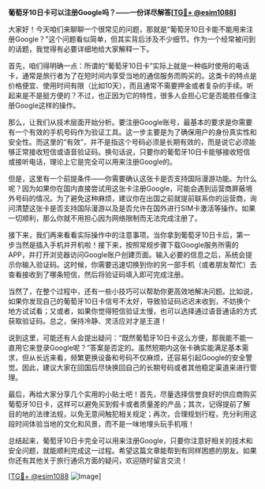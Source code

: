 **葡萄牙10日卡可以注册Google吗？——一份详尽解答[[TG💪+ @esim1088](https://t.me/s/esim1088)]**

大家好！今天咱们来聊聊一个很常见的问题，那就是“葡萄牙10日卡能不能用来注册Google？”这个问题看似简单，但其实背后涉及不少细节。作为一个经常被问到的话题，我觉得有必要详细地给大家解释一下。

首先，咱们得明确一点：所谓的“葡萄牙10日卡”实际上就是一种临时使用的电话卡，通常是旅行者为了在短时间内享受当地的通信服务而购买的。这类卡的特点是价格便宜、使用时间有限（比如10天），而且通常不需要押金或者复杂的手续。听起来是不是挺方便的？不过，也正因为它的特性，很多人会担心它是否能胜任像注册Google这样的操作。

那么，让我们从技术层面开始分析。要注册Google账号，最基本的要求是你需要有一个有效的手机号码作为验证工具。这一步主要是为了确保用户的身份真实性和安全性。而这里的“有效”，并不是指这个号码必须是长期有效的，而是说它必须能够正常接收短信或语音验证码。换句话说，只要你的葡萄牙10日卡能够接收短信或接听电话，理论上它是完全可以用来注册Google的。

但是，这里有一个前提条件——你需要确认这张卡是否支持国际漫游功能。为什么呢？因为如果你在国内直接尝试用这张卡注册Google，可能会遇到运营商屏蔽境外号码的情况。为了避免这种麻烦，建议你在出国之前就提前联系你的运营商，询问清楚这张卡是否支持国际漫游以及是否允许在国外进行SIM卡激活等操作。如果一切顺利，那么你就不用担心因为网络限制而无法完成注册了。

接下来，我们再来看看实际操作中的注意事项。当你拿到葡萄牙10日卡后，第一步当然是插入手机并开机啦！接下来，按照常规步骤下载Google服务所需的APP，并打开浏览器访问Google账户创建页面。输入必要的信息之后，系统会提示你输入验证码。这时候，你需要迅速切换到你的另一部手机（或者朋友帮忙）去查看接收到了哪条短信，然后将验证码填入即可完成注册。

当然了，在整个过程中，还有一些小技巧可以帮助你更高效地解决问题。比如说，如果你发现自己的葡萄牙10日卡信号不太好，导致验证码迟迟未收到，不妨换个地方试试看；又或者，如果你觉得短信验证太慢，也可以选择通过语音通话的方式获取验证码。总之，保持冷静、灵活应对才是王道！

说到这里，可能还有人会提出疑问：“既然葡萄牙10日卡这么方便，那我能不能一直用它来登录Google呢？”答案是否定的。虽然短期内这张卡确实能满足基本需求，但从长远来看，频繁更换设备和号码不仅麻烦，还容易引起Google的安全警觉。因此，建议大家在回国后尽快换回自己的长期号码或者其他稳定渠道来进行管理。

最后，再给大家分享几个实用的小贴士吧！首先，尽量选择信誉良好的供应商购买葡萄牙10日卡，这样可以避免买到假卡或者质量差的产品；其次，记得提前了解目的地的法律法规，以免无意间触犯相关规定；再次，合理规划行程，充分利用这段时间体验当地的文化和风景，而不是一味地埋头玩手机哦！

总结起来，葡萄牙10日卡完全可以用来注册Google，只要你注意好相关的技术和安全问题，就能顺利完成这一过程。希望这篇文章能帮到有同样困惑的朋友。如果你还有其他关于旅行通讯方面的疑问，欢迎随时留言交流！

[[TG💪+ @esim1088](https://t.me/s/esim1088) ![Image](https://i.postimg.cc/4NQfJmqS/Snipaste-2025-05-13-00-14-12.png)]